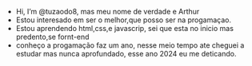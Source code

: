 -  Hi, I’m @tuzaodo8, mas meu nome de verdade e Arthur
-  Estou interesado em ser o melhor,que posso ser na progamaçao.
-  Estou aprendendo html,css,e javascrip, sei que esta no inicio mas predento,se fornt-end
- conheço a progamação faz um ano, nesse meio tempo ate cheguei a estudar mas nunca aprofundado, esse ano 2024 eu me deticando.

<!---
tuzaodo8/tuzaodo8 is a ✨ special ✨ repository because its `README.md` (this file) appears on your GitHub profile.
You can click the Preview link to take a look at your changes.
--->
